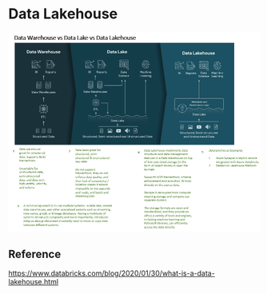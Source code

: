 # Data Lakehouse

![alt txt](/images/data-lakehouse.png)


## Reference
https://www.databricks.com/blog/2020/01/30/what-is-a-data-lakehouse.html
